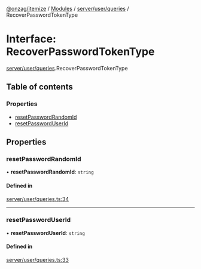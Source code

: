 [@onzag/itemize](../README.md) / [Modules](../modules.md) / [server/user/queries](../modules/server_user_queries.md) / RecoverPasswordTokenType

# Interface: RecoverPasswordTokenType

[server/user/queries](../modules/server_user_queries.md).RecoverPasswordTokenType

## Table of contents

### Properties

- [resetPasswordRandomId](server_user_queries.RecoverPasswordTokenType.md#resetpasswordrandomid)
- [resetPasswordUserId](server_user_queries.RecoverPasswordTokenType.md#resetpassworduserid)

## Properties

### resetPasswordRandomId

• **resetPasswordRandomId**: `string`

#### Defined in

[server/user/queries.ts:34](https://github.com/onzag/itemize/blob/5c2808d3/server/user/queries.ts#L34)

___

### resetPasswordUserId

• **resetPasswordUserId**: `string`

#### Defined in

[server/user/queries.ts:33](https://github.com/onzag/itemize/blob/5c2808d3/server/user/queries.ts#L33)
